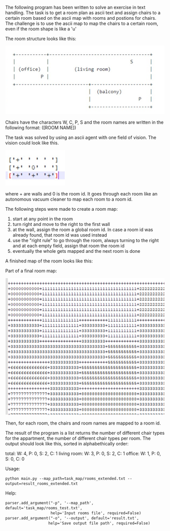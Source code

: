The following program has been written to solve an exercise in text handling. The task is to get a room plan as ascii
text and assign chairs to a certain room based on the ascii map with rooms
and postions for chairs. The challenge is to use the ascii map to map the chairs to a certain room, even if the room shape is like a 'u'

The room structure looks like this:

![Room Example](images/room_example.png)
						   
Chairs have the characters W, C, P, S and the room names are written in the following format: ([ROOM NAME])

The task was solved by using an ascii agent with one field of vision. The vision could look like this.

![Example vision](images/vision_example.png)
 
where + are walls and 0 is the room id. It goes through each room like an autonomous vacuum cleaner to map each room to a room id.

The following steps were made to create a room map:
1. start at any point in the room
2. turn right and move to the right to the first wall
3. at the wall, assign the room a global room id. In case a room id was already found, that room id was used instead
4. use the "right rule" to go through the room, always turning to the right and at each empty field, assign that room the room id
5. eventually the whole gets mapped and the next room is done

A finished map of the room looks like this:

Part of a final room map:

![Final room map](images/assigned_room_map.png)


Then, for each room, the chairs and room names are mapped to a room id.

The result of the program is a list returns the number of different chair types for the appartment,
the number of different chair types per room. The output should look like this, sorted in alphabethically order:

total:
W: 4, P: 0, S: 2, C: 1
living room:
W: 3, P: 0, S: 2, C: 1
office:
W: 1, P: 0, S: 0, C: 0

Usage: 
```
python main.py --map_path=task_map/rooms_extended.txt --output=result_rooms_extended.txt
```

Help:
```
parser.add_argument("-p", '--map_path', default='task_map/rooms_test.txt',
                    help='Input rooms file', required=False)
parser.add_argument("-o", '--output', default='result.txt',
                   help='Save output file path', required=False)
```
